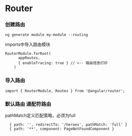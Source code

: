 # Router
### 创建路由
```
ng generate module my-module --routing
```
imports中导入路由模块
```
RouterModule.forRoot(
      appRoutes,
      { enableTracing: true } // <-- 路由信息打印
    )
```

### 导入路由

```
import { RouterModule, Routes } from '@angular/router';
```

### 默认路由 通配符路由
pathMatch定义匹配策略，必须为full

```
  { path: '', redirectTo: '/heroes', pathMatch: 'full' }
  { path: '**', component: PageNotFoundComponent }

```